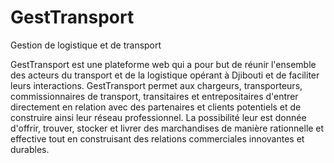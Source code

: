 # GestTransport
Gestion de logistique et de transport

GestTransport est une plateforme web qui a pour but de réunir l'ensemble des acteurs du transport et de la logistique opérant à Djibouti et de faciliter leurs interactions. GestTransport permet aux chargeurs, transporteurs, commissionnaires de transport, transitaires et entrepositaires d'entrer directement en relation avec des partenaires et clients potentiels et de construire ainsi leur réseau professionnel. La possibilité leur est donnée d'offrir, trouver, stocker et livrer des marchandises de manière rationnelle et effective tout en construisant des relations commerciales innovantes et durables.

